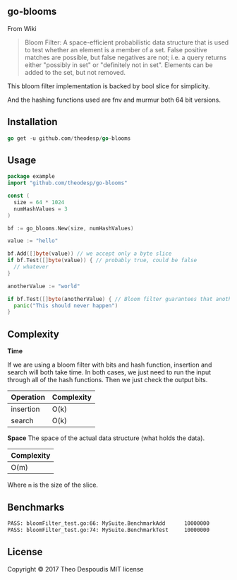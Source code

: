 go-blooms
---

From Wiki
>Bloom Filter: A space-efficient probabilistic data structure that is used to test whether an element is a member of 
a set. False positive matches are possible, but false negatives are not; i.e. a query returns either "possibly in set" 
or "definitely not in set". Elements can be added to the set, but not removed.

This bloom filter implementation is backed by bool slice for simplicity.

And the hashing functions used are fnv and murmur both 64 bit versions.

## Installation
```go
go get -u github.com/theodesp/go-blooms
```


## Usage

```go
package example
import "github.com/theodesp/go-blooms"

const (
  size = 64 * 1024
  numHashValues = 3
)

bf := go_blooms.New(size, numHashValues)

value := "hello"

bf.Add([]byte(value)) // we accept only a byte slice
if bf.Test([]byte(value)) { // probably true, could be false
  // whatever
}

anotherValue := "world"

if bf.Test([]byte(anotherValue) { // Bloom filter guarantees that anotherValue is not in the set
  panic("This should never happen")
}

```

## Complexity

**Time**

If we are using a bloom filter with  bits and  hash function, 
insertion and search will both take  time. 
In both cases, we just need to run the input through all of 
the hash functions. Then we just check the output bits.

|  Operation | Complexity  |
|---|---|
|  insertion |  O(k)  |
|  search |  O(k)  |

**Space**
The space of the actual data structure (what holds the data).

|  Complexity |
|---|
|  O(m) |

Where `m` is the size of the slice.

## Benchmarks
```bash
PASS: bloomFilter_test.go:66: MySuite.BenchmarkAdd      10000000               231 ns/op
PASS: bloomFilter_test.go:74: MySuite.BenchmarkTest     10000000               231 ns/op
```


## License

Copyright © 2017 Theo Despoudis
MIT license